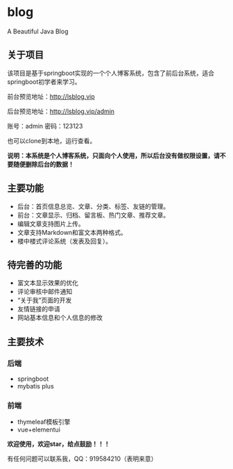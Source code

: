 # blog
A Beautiful Java Blog

## 关于项目

该项目是基于springboot实现的一个个人博客系统，包含了前后台系统，适合springboot初学者来学习。

前台预览地址：http://lsblog.vip

后台预览地址：http://lsblog.vip/admin

账号：admin
密码：123123

也可以clone到本地，运行查看。

**说明：本系统是个人博客系统，只面向个人使用，所以后台没有做权限设置，请不要随便删除后台的数据！**

## 主要功能

- 后台：首页信息总览、文章、分类、标签、友链的管理。
- 前台：文章显示、归档、留言板、热门文章、推荐文章。
- 编辑文章支持图片上传。
- 文章支持Markdown和富文本两种格式。
- 楼中楼式评论系统（发表及回复）。

## 待完善的功能

- 富文本显示效果的优化
- 评论审核中邮件通知
- “关于我”页面的开发
- 友情链接的申请
- 网站基本信息和个人信息的修改

## 主要技术

### 后端

- springboot
- mybatis plus

### 前端

- thymeleaf模板引擎
- vue+elementui



**欢迎使用，欢迎star，给点鼓励！！！**

有任何问题可以联系我，QQ：919584210（表明来意）
